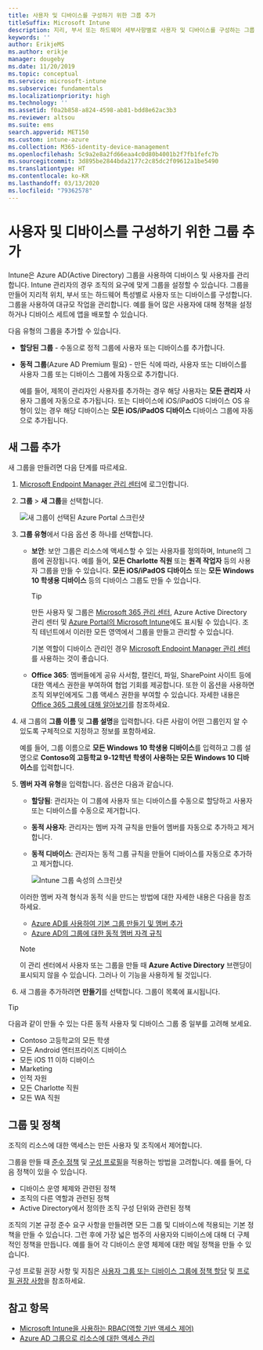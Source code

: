```yaml
---
title: 사용자 및 디바이스를 구성하기 위한 그룹 추가
titleSuffix: Microsoft Intune
description: 지리, 부서 또는 하드웨어 세부사항별로 사용자 및 디바이스를 구성하는 그룹을 추가합니다.
keywords: ''
author: ErikjeMS
ms.author: erikje
manager: dougeby
ms.date: 11/20/2019
ms.topic: conceptual
ms.service: microsoft-intune
ms.subservice: fundamentals
ms.localizationpriority: high
ms.technology: ''
ms.assetid: f0a2b858-a824-4598-ab81-bdd8e62ac3b3
ms.reviewer: altsou
ms.suite: ems
search.appverid: MET150
ms.custom: intune-azure
ms.collection: M365-identity-device-management
ms.openlocfilehash: 5c9a2e8a2fd66eaa4c0d80b4001b2f7fb1fefc7b
ms.sourcegitcommit: 3d895be2844bda2177c2c85dc2f09612a1be5490
ms.translationtype: HT
ms.contentlocale: ko-KR
ms.lasthandoff: 03/13/2020
ms.locfileid: "79362578"
---
```

# <a name="add-groups-to-organize-users-and-devices"></a>사용자 및 디바이스를 구성하기 위한 그룹 추가

Intune은 Azure AD(Active Directory) 그룹을 사용하여 디바이스 및 사용자를 관리합니다. Intune 관리자의 경우 조직의 요구에 맞게 그룹을 설정할 수 있습니다. 그룹을 만들어 지리적 위치, 부서 또는 하드웨어 특성별로 사용자 또는 디바이스를 구성합니다. 그룹을 사용하여 대규모 작업을 관리합니다. 예를 들어 많은 사용자에 대해 정책을 설정하거나 디바이스 세트에 앱을 배포할 수 있습니다.

다음 유형의 그룹을 추가할 수 있습니다.

- **할당된 그룹** - 수동으로 정적 그룹에 사용자 또는 디바이스를 추가합니다. 
- **동적 그룹**(Azure AD Premium 필요) - 만든 식에 따라, 사용자 또는 디바이스를 사용자 그룹 또는 디바이스 그룹에 자동으로 추가합니다.

  예를 들어, 제목이 관리자인 사용자를 추가하는 경우 해당 사용자는 **모든 관리자** 사용자 그룹에 자동으로 추가됩니다. 또는 디바이스에 iOS/iPadOS 디바이스 OS 유형이 있는 경우 해당 디바이스는 **모든 iOS/iPadOS 디바이스** 디바이스 그룹에 자동으로 추가됩니다.

## <a name="add-a-new-group"></a>새 그룹 추가

새 그룹을 만들려면 다음 단계를 따르세요.

1. [Microsoft Endpoint Manager 관리 센터](https://go.microsoft.com/fwlink/?linkid=2109431)에 로그인합니다.
2. **그룹** > **새 그룹**을 선택합니다.

   ![새 그룹이 선택된 Azure Portal 스크린샷](./media/groups-add/groups-add-new.png)

3. **그룹 유형**에서 다음 옵션 중 하나를 선택합니다.

    - **보안**: 보안 그룹은 리소스에 액세스할 수 있는 사용자를 정의하며, Intune의 그룹에 권장됩니다. 예를 들어, **모든 Charlotte 직원** 또는 **원격 작업자** 등의 사용자 그룹을 만들 수 있습니다. **모든 iOS/iPadOS 디바이스** 또는 **모든 Windows 10 학생용 디바이스** 등의 디바이스 그룹도 만들 수 있습니다.

        > [!TIP]
        > 만든 사용자 및 그룹은 [Microsoft 365 관리 센터](https://admin.microsoft.com), Azure Active Directory 관리 센터 및 [Azure Portal의 Microsoft Intune](https://go.microsoft.com/fwlink/?linkid=2090973)에도 표시될 수 있습니다. 조직 테넌트에서 이러한 모든 영역에서 그룹을 만들고 관리할 수 있습니다.
        >
        > 기본 역할이 디바이스 관리인 경우 [Microsoft Endpoint Manager 관리 센터](https://go.microsoft.com/fwlink/?linkid=2109431)를 사용하는 것이 좋습니다.

    - **Office 365**: 멤버들에게 공유 사서함, 캘린더, 파일, SharePoint 사이트 등에 대한 액세스 권한을 부여하여 협업 기회를 제공합니다. 또한 이 옵션을 사용하면 조직 외부인에게도 그룹 액세스 권한을 부여할 수 있습니다. 자세한 내용은 [Office 365 그룹에 대해 알아보기](https://support.office.com/article/learn-about-office-365-groups-b565caa1-5c40-40ef-9915-60fdb2d97fa2)를 참조하세요.

4. 새 그룹의 **그룹 이름** 및 **그룹 설명**을 입력합니다. 다른 사람이 어떤 그룹인지 알 수 있도록 구체적으로 지정하고 정보를 포함하세요.

    예를 들어, 그룹 이름으로 **모든 Windows 10 학생용 디바이스**를 입력하고 그룹 설명으로 **Contoso의 고등학교 9-12학년 학생이 사용하는 모든 Windows 10 디바이스**를 입력합니다.

5. **멤버 자격 유형**을 입력합니다. 옵션은 다음과 같습니다.

    - **할당됨**: 관리자는 이 그룹에 사용자 또는 디바이스를 수동으로 할당하고 사용자 또는 디바이스를 수동으로 제거합니다.
    - **동적 사용자**: 관리자는 멤버 자격 규칙을 만들어 멤버를 자동으로 추가하고 제거합니다.
    - **동적 디바이스**: 관리자는 동적 그룹 규칙을 만들어 디바이스를 자동으로 추가하고 제거합니다.

        ![Intune 그룹 속성의 스크린샷](./media/groups-add/groups-add-properties.png)

    이러한 멤버 자격 형식과 동적 식을 만드는 방법에 대한 자세한 내용은 다음을 참조하세요.

    - [Azure AD를 사용하여 기본 그룹 만들기 및 멤버 추가](https://docs.microsoft.com/azure/active-directory/fundamentals/active-directory-groups-create-azure-portal)
    - [Azure AD의 그룹에 대한 동적 멤버 자격 규칙](https://docs.microsoft.com/azure/active-directory/users-groups-roles/groups-dynamic-membership)

    > [!NOTE]
    > 이 관리 센터에서 사용자 또는 그룹을 만들 때 **Azure Active Directory** 브랜딩이 표시되지 않을 수 있습니다. 그러나 이 기능을 사용하게 될 것입니다.

6. 새 그룹을 추가하려면 **만들기**를 선택합니다. 그룹이 목록에 표시됩니다.

> [!TIP]
> 다음과 같이 만들 수 있는 다른 동적 사용자 및 디바이스 그룹 중 일부를 고려해 보세요.
>
> - Contoso 고등학교의 모든 학생
> - 모든 Android 엔터프라이즈 디바이스
> - 모든 iOS 11 이하 디바이스
> - Marketing
> - 인적 자원
> - 모든 Charlotte 직원
> - 모든 WA 직원

## <a name="groups-and-policies"></a>그룹 및 정책

조직의 리소스에 대한 액세스는 만든 사용자 및 조직에서 제어합니다.

그룹을 만들 때 [준수 정책](../protect/device-compliance-get-started.md) 및 [구성 프로필](../configuration/device-profiles.md)을 적용하는 방법을 고려합니다. 예를 들어, 다음 정책이 있을 수 있습니다.

- 디바이스 운영 체제와 관련된 정책
- 조직의 다른 역할과 관련된 정책
- Active Directory에서 정의한 조직 구성 단위와 관련된 정책

조직의 기본 규정 준수 요구 사항을 만들려면 모든 그룹 및 디바이스에 적용되는 기본 정책을 만들 수 있습니다. 그런 후에 가장 넓은 범주의 사용자와 디바이스에 대해 더 구체적인 정책을 만듭니다. 예를 들어 각 디바이스 운영 체제에 대한 메일 정책을 만들 수 있습니다.

구성 프로필 권장 사항 및 지침은 [사용자 그룹 또는 디바이스 그룹에 정책 할당](../configuration/device-profile-assign.md#user-groups-vs-device-groups) 및 [프로필 권장 사항](../configuration/device-profile-create.md#recommendations)을 참조하세요.

## <a name="see-also"></a>참고 항목

- [Microsoft Intune을 사용하는 RBAC(역할 기반 액세스 제어)](role-based-access-control.md)
- [Azure AD 그룹으로 리소스에 대한 액세스 관리](https://docs.microsoft.com/azure/active-directory/active-directory-manage-groups)
